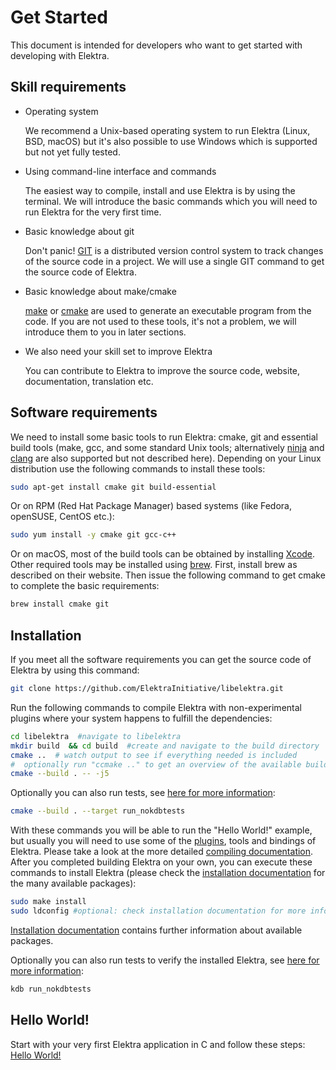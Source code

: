 # Get Started

This document is intended for developers who want to get started with developing with Elektra.

## Skill requirements

- Operating system

  We recommend a Unix-based operating system to run Elektra (Linux, BSD, macOS) but it's also possible to use Windows which is supported but not yet fully tested.

- Using command-line interface and commands

  The easiest way to compile, install and use Elektra is by using the terminal. We will introduce the basic commands which you will need to run Elektra for the very first time.

- Basic knowledge about git

  Don't panic! [GIT](https://git-scm.com/) is a distributed version control system to track changes of the source code in a project. We will use a single GIT command to get
  the source code of Elektra.

- Basic knowledge about make/cmake

  [make](https://www.gnu.org/software/make/) or [cmake](https://cmake.org/) are used to generate an executable program from the code. If you are not used to these tools, it's not a problem, we will introduce them to you in later sections.

- We also need your skill set to improve Elektra

  You can contribute to Elektra to improve the source code, website, documentation, translation etc.

## Software requirements

  We need to install some basic tools to run Elektra: cmake, git and essential build tools (make, gcc, and some standard Unix tools; alternatively [ninja](https://ninja-build.org/) and [clang](https://clang.llvm.org/index.html) are also supported but not described here). Depending on your Linux distribution use the following commands to install these tools:

  ```sh
  sudo apt-get install cmake git build-essential
  ```

  Or on RPM (Red Hat Package Manager) based systems (like Fedora, openSUSE, CentOS etc.):

  ```sh
  sudo yum install -y cmake git gcc-c++
  ```

  Or on macOS, most of the build tools can be obtained by installing [Xcode](https://developer.apple.com/xcode/). Other required tools may be installed using [brew](https://brew.sh/). First, install brew as described on their website. Then issue the following command to get cmake to complete the basic requirements:

  ```sh
  brew install cmake git
  ```

## Installation

  If you meet all the software requirements you can get the source code of Elektra by using this command:

  ```sh
  git clone https://github.com/ElektraInitiative/libelektra.git
  ```

  Run the following commands to compile Elektra with non-experimental plugins where your system happens to fulfill the dependencies:

  ```sh
  cd libelektra  #navigate to libelektra
  mkdir build  && cd build  #create and navigate to the build directory
  cmake ..  # watch output to see if everything needed is included
  #  optionally run "ccmake .." to get an overview of the available build settings (needs cmake-curses-gui)
  cmake --build . -- -j5
  ```

  Optionally you can also run tests, see [here for more information](/doc/TESTING.md):

  ```sh
  cmake --build . --target run_nokdbtests
  ```

  With these commands you will be able to run the "Hello World!" example, but usually you will need to use some of the [plugins](/src/plugins/README.md), tools and bindings of Elektra. Please take a look at the more detailed [compiling documentation](/doc/COMPILE.md). After you completed building Elektra on your own, you can execute these commands to install Elektra (please check the [installation documentation](/doc/INSTALL.md) for the many available packages):

  ```sh
  sudo make install
  sudo ldconfig #optional: check installation documentation for more information
  ```

  [Installation documentation](/doc/INSTALL.md) contains further information about available packages.

  Optionally you can also run tests to verify the installed Elektra, see [here for more information](/doc/TESTING.md):

  ```sh
  kdb run_nokdbtests
  ```


## Hello World!

Start with your very first Elektra application in C and follow these steps:
[Hello World!](/doc/tutorials/hello-elektra.md)
